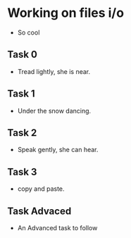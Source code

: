 # Working on files i/o
* So cool

## Task 0
* Tread lightly, she is near.

## Task 1
* Under the snow dancing.

## Task 2
* Speak gently, she can hear.

## Task 3
* copy and paste.

## Task Advaced
* An Advanced task to follow